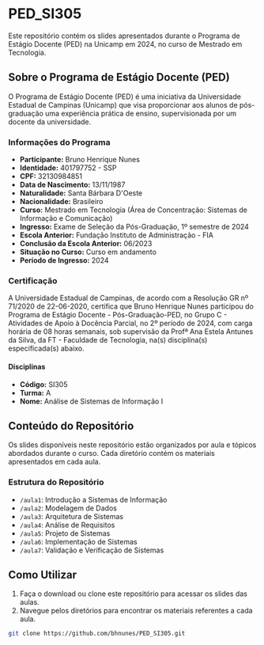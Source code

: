 # PED_SI305

Este repositório contém os slides apresentados durante o Programa de Estágio Docente (PED) na Unicamp em 2024, no curso de Mestrado em Tecnologia.

## Sobre o Programa de Estágio Docente (PED)

O Programa de Estágio Docente (PED) é uma iniciativa da Universidade Estadual de Campinas (Unicamp) que visa proporcionar aos alunos de pós-graduação uma experiência prática de ensino, supervisionada por um docente da universidade.

### Informações do Programa

- **Participante:** Bruno Henrique Nunes
- **Identidade:** 401797752 - SSP
- **CPF:** 32130984851
- **Data de Nascimento:** 13/11/1987
- **Naturalidade:** Santa Bárbara D'Oeste
- **Nacionalidade:** Brasileiro
- **Curso:** Mestrado em Tecnologia (Área de Concentração: Sistemas de Informação e Comunicação)
- **Ingresso:** Exame de Seleção da Pós-Graduação, 1º semestre de 2024
- **Escola Anterior:** Fundação Instituto de Administração - FIA
- **Conclusão da Escola Anterior:** 06/2023
- **Situação no Curso:** Curso em andamento
- **Período de Ingresso:** 2024

### Certificação

A Universidade Estadual de Campinas, de acordo com a Resolução GR nº 71/2020 de 22-06-2020, certifica que Bruno Henrique Nunes participou do Programa de Estágio Docente - Pós-Graduação-PED, no Grupo C - Atividades de Apoio à Docência Parcial, no 2º período de 2024, com carga horária de 08 horas semanais, sob supervisão da Profª Ana Estela Antunes da Silva, da FT - Faculdade de Tecnologia, na(s) disciplina(s) especificada(s) abaixo.

#### Disciplinas

- **Código:** SI305
- **Turma:** A
- **Nome:** Análise de Sistemas de Informação I

## Conteúdo do Repositório

Os slides disponíveis neste repositório estão organizados por aula e tópicos abordados durante o curso. Cada diretório contém os materiais apresentados em cada aula.

### Estrutura do Repositório

- `/aula1`: Introdução a Sistemas de Informação
- `/aula2`: Modelagem de Dados
- `/aula3`: Arquitetura de Sistemas
- `/aula4`: Análise de Requisitos
- `/aula5`: Projeto de Sistemas
- `/aula6`: Implementação de Sistemas
- `/aula7`: Validação e Verificação de Sistemas

## Como Utilizar

1. Faça o download ou clone este repositório para acessar os slides das aulas.
2. Navegue pelos diretórios para encontrar os materiais referentes a cada aula.

```sh
git clone https://github.com/bhnunes/PED_SI305.git


